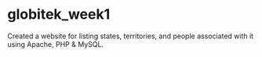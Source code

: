# globitek_week1
Created a website for listing states, territories, and people associated with it using Apache, PHP &amp; MySQL.
